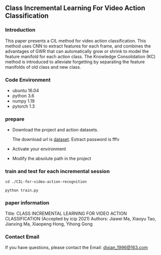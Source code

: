 ## Class Incremental Learning For Video Action Classification
### Introduction
This paper presents a CIL method for video action classification. 
This method uses CNN to extract features for each frame, and combines 
the advantages of GWR that can automatically grow or shrink to model the
feature manifold for each action class. The Knowledge Consolidation (KC)
method is introduced to alleviate forgetting by separating the feature
manifolds of old class and new class.

### Code Environment
* ubuntu 16.04
* python 3.6
* numpy 1.19
* pytorch 1.3

###  prepare
* Download the project and action datasets.

  The download url is [dataset](https://pan.baidu.com/s/1qBXWKJUbfPzMWetK_vSEpA). Extract password is fffv
* Activate your environment
* Modify the absolute path in the project

### train and test for each incremental session
```
cd ./CIL-for-video-action-recognition
```
```
python train.py
```

### paper information
Title: CLASS INCREMENTAL LEARNING FOR VIDEO ACTION CLASSIFICATION (Accepted by icip 2021)
Authors: Jiawei Ma, Xiaoyu Tao, Jianxing Ma, Xiaopeng Hong, Yihong Gong


### Contact Email
If you have questions, please contact the Email:  dixian_1996@163.com




